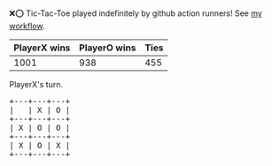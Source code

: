 :x::o: Tic-Tac-Toe played indefinitely by github action runners! See [my workflow](.github/workflows/play.yaml).

|PlayerX wins|PlayerO wins|Ties|
|-|-|-|
|1001|938|455|

PlayerX's turn.

<pre>
+---+---+---+
|   | X | O |
+---+---+---+
| X | O | O |
+---+---+---+
| X | O | X |
+---+---+---+
</pre>